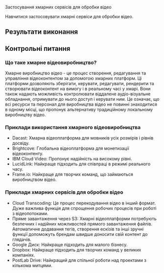 Застосування хмарних сервісів для обробки відео

Навчитися застосовувати хмарні сервіси для обробки відео.

## Результати виконання

## Контрольні питання

### Що таке хмарне відеовиробництво?

Хмарне виробництво відео - це процес створення, редагування та управління відеоконтентом за допомогою хмарних платформ. Ці платформи дозволяють зберігати, керувати, редагувати, рендерити та створювати відеоконтент на вимогу і в реальному часі у хмарі. Вони також надають можливість контролювати віддалене аудіо-візуальне обладнання, отримувати до нього доступ і керувати ним. Це означає, що всі ресурси та персонал для виробництва відео не повинні знаходитися в одному місці, що пропонує альтернативу традиційному локальному виробництву відео.

### Приклади використання хмарного відеовиробництва

- Dacast: Хмарна відеоплатформа для мовників усіх розмірів і рівнів досвіду.
- Brightcove: Глобальна відеоплатформа для монетизації відеоконтенту.
- IBM Cloud Video: Пропонує надійність на високому рівні.
- LucidLink: Найкраще підходить для співпраці в режимі реального часу.
- Frame.io: Найкраще для творчих команд, що займаються виробництвом відео.

### Приклади хмарних сервісів для обробки відео

- Cloud Transcoding: Це процес перекодування відео в інший формат. Дуже важлива функція для спрощення робочих процесів при роботі з відеопотоками.
- Пряме завантаження через S3: Хмарні відеоплатформи потребують безпечних і надійних можливостей прямого завантаження файлів. Автоматичне додавання тегів, створення ескізів та інші зручні функції допоможуть брендам швидше доносити свій контент до глядачів.
- Google Диск: Найкраще підходить для малого бізнесу.
- Dropbox: Найкраще підходить для творчих команд у великих компаніях.
- PostLab Drive: Найкращий для спільної роботи над проектами з кількома митцями.
